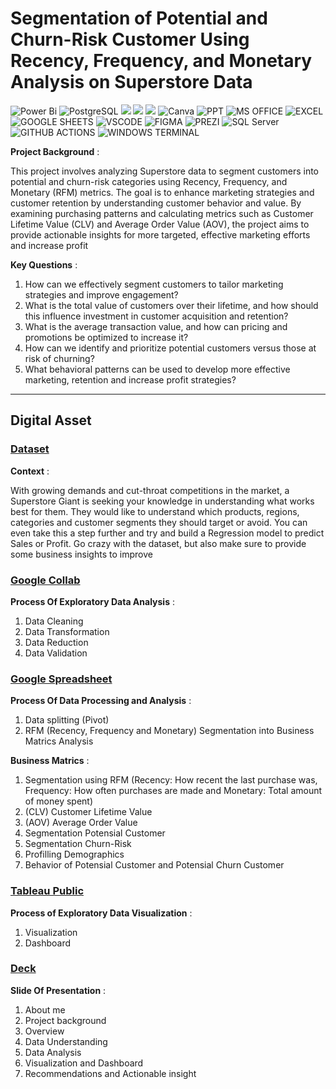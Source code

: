 # Segmentation of Potential and Churn-Risk Customer Using Recency, Frequency, and Monetary Analysis on Superstore Data 

![Power Bi](https://img.shields.io/badge/power_bi-F2C811?style=for-the-badge&logo=powerbi&logoColor=black)
![PostgreSQL](https://img.shields.io/badge/PostgreSQL-316192?style=for-the-badge&logo=postgresql&logoColor=white)
![](https://img.shields.io/badge/MySQL-00000F?style=for-the-badge&logo=mysql&logoColor=white)
![](https://img.shields.io/badge/SQLite-07405E?style=for-the-badge&logo=sqlite&logoColor=white)
![](https://img.shields.io/badge/Tableau-E97627?style=for-the-badge&logo=Tableau&logoColor=white)
![Canva](https://img.shields.io/badge/Canva-%2300C4CC.svg?style=for-the-badge&logo=Canva&logoColor=white)
![PPT](https://img.shields.io/badge/Microsoft_PowerPoint-B7472A?style=for-the-badge&logo=microsoft-powerpoint&logoColor=white)
![MS OFFICE](https://img.shields.io/badge/Microsoft_Office-D83B01?style=for-the-badge&logo=microsoft-office&logoColor=white)
![EXCEL](https://img.shields.io/badge/Microsoft_Excel-217346?style=for-the-badge&logo=microsoft-excel&logoColor=white)
![GOOGLE SHEETS](https://img.shields.io/badge/Google%20Sheets-34A853?style=for-the-badge&logo=google-sheets&logoColor=white)
![VSCODE](https://img.shields.io/badge/VSCode-0078D4?style=for-the-badge&logo=visual%20studio%20code&logoColor=white)
![FIGMA](https://img.shields.io/badge/Figma-F24E1E?style=for-the-badge&logo=tfigma&logoColor=white)
![PREZI](https://img.shields.io/badge/Prezi-3181FF?style=for-the-badge&logo=prezi&logoColor=white)
![SQL Server](https://img.shields.io/badge/Microsoft_SQL_Server-CC2927?style=for-the-badge&logo=microsoft-sql-server&logoColor=white)
![GITHUB ACTIONS](https://img.shields.io/badge/Github%20Actions-282a2e?style=for-the-badge&logo=githubactions&logoColor=367cfe)
![WINDOWS TERMINAL](https://img.shields.io/badge/windows%20terminal-4D4D4D?style=for-the-badge&logo=windows%20terminal&logoColor=white)

**Project Background** : 

This project involves analyzing Superstore data to segment customers into potential and churn-risk categories using Recency, Frequency, and Monetary (RFM) metrics. The goal is to enhance marketing strategies and customer retention by understanding customer behavior and value. By examining purchasing patterns and calculating metrics such as Customer Lifetime Value (CLV) and Average Order Value (AOV), the project aims to provide actionable insights for more targeted, effective marketing efforts and increase profit

**Key Questions** : 
1. How can we effectively segment customers to tailor marketing strategies and improve engagement?
2. What is the total value of customers over their lifetime, and how should this influence investment in customer acquisition and retention?
3. What is the average transaction value, and how can pricing and promotions be optimized to increase it?
4. How can we identify and prioritize potential customers versus those at risk of churning?
5. What behavioral patterns can be used to develop more effective marketing, retention and increase profit strategies?

---


## Digital Asset

### [Dataset](https://www.kaggle.com/datasets/vivek468/superstore-dataset-final/data)

**Context** : 

With growing demands and cut-throat competitions in the market, a Superstore Giant is seeking your knowledge in understanding what works best for them. They would like to understand which products, regions, categories and customer segments they should target or avoid. You can even take this a step further and try and build a Regression model to predict Sales or Profit. Go crazy with the dataset, but also make sure to provide some business insights to improve

### [Google Collab](https://colab.research.google.com/drive/1P0WrFK8L_pL3aDhS-BqfxV3ZVvWfkGwW)

**Process Of Exploratory Data Analysis** : 

1. Data Cleaning
2. Data Transformation
3. Data Reduction
4. Data Validation

### [Google Spreadsheet](https://docs.google.com/spreadsheets/d/e/2PACX-1vQxhQqJgSZgV02aQBKFPMQses20STs5kBZGRk0kU6z9YZH94M65os-r7RMyNKSV7jfJ5RyNuhvBxU5N/pubhtml)

**Process Of Data Processing and Analysis** : 

1. Data splitting (Pivot)
2. RFM (Recency, Frequency and Monetary) Segmentation into Business Matrics Analysis

**Business Matrics** : 

1. Segmentation using RFM (Recency: How recent the last purchase was, Frequency: How often purchases are made and Monetary: Total amount of money spent)
2. (CLV) Customer Lifetime Value
3. (AOV) Average Order Value
4. Segmentation Potensial Customer
5. Segmentation Churn-Risk
6. Profilling Demographics
7. Behavior of Potensial Customer and Potensial Churn Customer

### [Tableau Public](https://public.tableau.com/views/FinalProjectFInal/Topic?:language=en-US&:sid=&:redirect=auth&:display_count=n&:origin=viz_share_link)

**Process of Exploratory Data Visualization** : 

1. Visualization
2. Dashboard

### [Deck](https://www.canva.com/design/DAGRxl9Ijik/ZhujJeQnGTmdbm-cRHqkdQ/view)

**Slide Of Presentation** : 

1. About me
2. Project background
3. Overview
4. Data Understanding
5. Data Analysis
6. Visualization and Dashboard
7. Recommendations and Actionable insight
